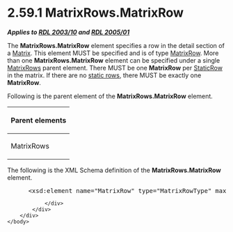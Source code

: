 <html dir="LTR" xmlns:mshelp="http://msdn.microsoft.com/mshelp" xmlns:ddue="http://ddue.schemas.microsoft.com/authoring/2003/5" xmlns:xlink="http://www.w3.org/1999/xlink" xmlns:tool="http://www.microsoft.com/tooltip">
    <head>
        <meta http-equiv="Content-Type" content="text/html; CHARSET=utf-8"></meta>
        <meta name="save" content="history"></meta>
        <title>2.59.1 MatrixRows.MatrixRow</title>
        <xml>
            <mshelp:toctitle title="2.59.1 MatrixRows.MatrixRow"></mshelp:toctitle>
            <mshelp:rltitle title="[MS-RDL]: MatrixRows.MatrixRow"></mshelp:rltitle>
            <mshelp:keyword index="A" term="c0cde564-798f-4521-8bc0-e0de66791a2d"></mshelp:keyword>
            <mshelp:attr name="DCSext.ContentType" value="open specification"></mshelp:attr>
            <mshelp:attr name="AssetID" value="c0cde564-798f-4521-8bc0-e0de66791a2d"></mshelp:attr>
            <mshelp:attr name="TopicType" value="kbRef"></mshelp:attr>
            <mshelp:attr name="DCSext.Title" value="[MS-RDL]: MatrixRows.MatrixRow" />
        </xml>
    </head>
    <body>
        <div id="header">
            <h1 class="heading">2.59.1 MatrixRows.MatrixRow</h1>
        </div>
        <div id="mainSection">
            <div id="mainBody">
                <div id="allHistory" class="saveHistory"></div>
                <div id="sectionSection0" class="section" name="collapseableSection">
                    

<p><b><i>Applies to </i></b><a href="a7e2ad00-07c8-4f6d-80ab-3ad55df7b233.html"><b><i>RDL 2003/10</i></b></a><b>
<i>and </i></b><a href="3ebe2912-4958-4832-b391-cad1f5e13338.html"><b><i>RDL 2005/01</i></b></a></p>

<p>The <b>MatrixRows.MatrixRow</b> element specifies a row in
the detail section of a <a href="25419c0a-c7c6-43d7-8ca5-1af842666dcb.html">Matrix</a>.
This element MUST be specified and is of type <a href="43e99561-2c44-4329-ad8b-3657dca6728f.html">MatrixRow</a>. More than one <b>MatrixRows.MatrixRow</b>
element can be specified under a single <a href="626a6635-ee15-421e-97a5-55011d8c4618.html">MatrixRows</a> parent element.
There MUST be one <b>MatrixRow</b> per <a href="fd25643a-c196-4329-8f6f-35ebf919d94e.html">StaticRow</a> in the matrix.
If there are no <a href="b2482b3f-74ab-4ca8-a9e5-c07955011743.html#gt_8c613744-ac3d-4e01-be93-21fc08a80512">static rows</a>,
there MUST be exactly one <b>MatrixRow</b>.</p>

<p>Following is the parent element of the <b>MatrixRows.MatrixRow</b>
element.</p>

<table>
 <thead>
  <tr>
   <th>
   <p>Parent elements</p>
   </th>
  </tr>
 </thead>
 <tr>
  <td>
  <p>MatrixRows</p>
  </td>
 </tr>
</table>

<p>The following is the XML Schema definition of the <b>MatrixRows.MatrixRow</b>
element.</p>

<dl>
<dd>
<div><pre> &lt;xsd:element name=&quot;MatrixRow&quot; type=&quot;MatrixRowType&quot; maxOccurs=&quot;unbounded&quot; /&gt;
</pre></div>
</dd></dl>


                </div>
            </div>
        </div>
    </body>
</html>